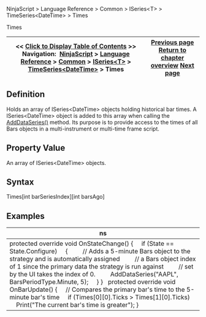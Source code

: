 ﻿
NinjaScript \> Language Reference \> Common \> ISeries\<T\> \> TimeSeries\<DateTime\> \> Times

Times

| \<\< [Click to Display Table of Contents](iseries_times.md) \>\> **Navigation:**     [NinjaScript](ninjascript.md) \> [Language Reference](language_reference_wip.md) \> [Common](common.md) \> [ISeries\<T\>](iseriest.md) \> [TimeSeries\<DateTime\>](timeseries.md) \> Times | [Previous page](iseries_time.md) [Return to chapter overview](timeseries.md) [Next page](volumeseries.md) |
| --- | --- |
## Definition
Holds an array of ISeries\<DateTime\> objects holding historical bar times. A ISeries\<DateTime\> object is added to this array when calling the [AddDataSeries()](adddataseries.md) method. Its purpose is to provide access to the times of all Bars objects in a multi\-instrument or multi\-time frame script.
 
## Property Value
An array of ISeries\<DateTime\> objects.
 
## Syntax
Times\[int barSeriesIndex]\[int barsAgo]
 
## 
## Examples

| ns |
| --- |
| protected override void OnStateChange()  {      if (State \=\= State.Configure)      {          // Adds a 5\-minute Bars object to the strategy and is automatically assigned           // a Bars object index of 1 since the primary data the strategy is run against           // set by the UI takes the index of 0\.           AddDataSeries("AAPL", BarsPeriodType.Minute, 5);      } }   protected override void OnBarUpdate() {      // Compares the primary bar's time to the 5\-minute bar's time      if (Times\[0]\[0].Ticks \> Times\[1]\[0].Ticks)          Print("The current bar's time is greater"); } |
